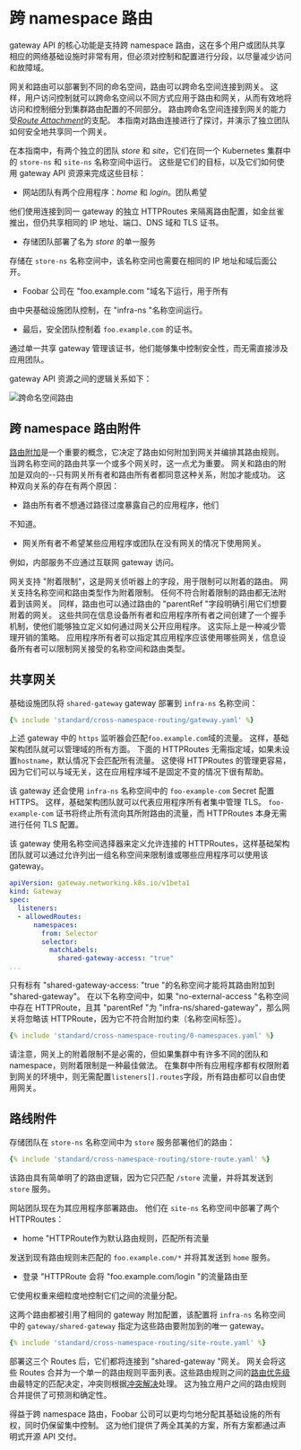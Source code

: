 <!-- TRANSLATED by md-translate -->
# 跨 namespace 路由

gateway API 的核心功能是支持跨 namespace 路由，这在多个用户或团队共享相应的网络基础设施时非常有用，但必须对控制和配置进行分段，以尽量减少访问和故障域。

网关和路由可以部署到不同的命名空间，路由可以跨命名空间连接到网关。 这样，用户访问控制就可以跨命名空间以不同方式应用于路由和网关，从而有效地将访问和控制细分到集群路由配置的不同部分。 路由跨命名空间连接到网关的能力受[_Route Attachment_](#cross-namespace-route-attachment)的支配。 本指南对路由连接进行了探讨，并演示了独立团队如何安全地共享同一个网关。

在本指南中，有两个独立的团队 _store_ 和 _site_，它们在同一个 Kubernetes 集群中的 `store-ns` 和 `site-ns` 名称空间中运行。 这些是它们的目标，以及它们如何使用 gateway API 资源来完成这些目标：

* 网站团队有两个应用程序：_home_ 和 _login_。团队希望

他们使用连接到同一 gateway 的独立 HTTPRoutes 来隔离路由配置，如金丝雀推出，但仍共享相同的 IP 地址、端口、DNS 域和 TLS 证书。

* 存储团队部署了名为 _store_ 的单一服务

存储在 `store-ns` 名称空间中，该名称空间也需要在相同的 IP 地址和域后面公开。

* Foobar 公司在 "foo.example.com "域名下运行，用于所有

由中央基础设施团队控制，在 "infra-ns "名称空间运行。

* 最后，安全团队控制着 `foo.example.com` 的证书。

通过单一共享 gateway 管理该证书，他们能够集中控制安全性，而无需直接涉及应用团队。

gateway API 资源之间的逻辑关系如下：

![跨命名空间路由](/镜像/cross-namespace-routing.svg)

## 跨 namespace 路由附件

[路由附加](/concepts/api-overview/#attaching-routes-to-gateways)是一个重要的概念，它决定了路由如何附加到网关并编排其路由规则。 当跨名称空间的路由共享一个或多个网关时，这一点尤为重要。 网关和路由的附加是双向的--只有网关所有者和路由所有者都同意这种关系，附加才能成功。 这种双向关系的存在有两个原因：

* 路由所有者不想通过路径过度暴露自己的应用程序，他们

不知道。

* 网关所有者不希望某些应用程序或团队在没有网关的情况下使用网关。

例如，内部服务不应通过互联网 gateway 访问。

网关支持 "附着限制"，这是网关侦听器上的字段，用于限制可以附着的路由。 网关支持名称空间和路由类型作为附着限制。 任何不符合附着限制的路由都无法附着到该网关。 同样，路由也可以通过路由的 "parentRef "字段明确引用它们想要附着的网关。 这些共同在信息设备所有者和应用程序所有者之间创建了一个握手机制，使他们能够独立定义如何通过网关公开应用程序。 这实际上是一种减少管理开销的策略。 应用程序所有者可以指定其应用程序应该使用哪些网关，信息设备所有者可以限制网关接受的名称空间和路由类型。

## 共享网关

基础设施团队将 `shared-gateway` gateway 部署到 `infra-ns` 名称空间：

```yaml
{% include 'standard/cross-namespace-routing/gateway.yaml' %}
```

上述 gateway 中的 `https` 监听器会匹配`foo.example.com`域的流量。 这样，基础架构团队就可以管理域的所有方面。 下面的 HTTPRoutes 无需指定域，如果未设置`hostname`，默认情况下会匹配所有流量。 这使得 HTTPRoutes 的管理更容易，因为它们可以与域无关，这在应用程序域不是固定不变的情况下很有帮助。

该 gateway 还会使用 `infra-ns` 名称空间中的 `foo-example-com` Secret 配置 HTTPS。 这样，基础架构团队就可以代表应用程序所有者集中管理 TLS。 `foo-example-com` 证书将终止所有流向其所附路由的流量，而 HTTPRoutes 本身无需进行任何 TLS 配置。

该 gateway 使用名称空间选择器来定义允许连接的 HTTPRoutes，这样基础架构团队就可以通过允许列出一组名称空间来限制谁或哪些应用程序可以使用该 gateway。

```yaml
apiVersion: gateway.networking.k8s.io/v1beta1
kind: Gateway
spec:
  listeners:
  - allowedRoutes:
      namespaces:
        from: Selector
        selector:
          matchLabels:
            shared-gateway-access: "true"
...
```

只有标有 "shared-gateway-access: "true "的名称空间才能将其路由附加到 "shared-gateway"。 在以下名称空间中，如果 "no-external-access "名称空间中存在 HTTPRoute，且其 "parentRef "为 "infra-ns/shared-gateway"，那么网关将忽略该 HTTPRoute，因为它不符合附加约束（名称空间标签）。

```yaml
{% include 'standard/cross-namespace-routing/0-namespaces.yaml' %}
```

请注意，网关上的附着限制不是必需的，但如果集群中有许多不同的团队和 namespace，则附着限制是一种最佳做法。 在集群中所有应用程序都有权限附着到网关的环境中，则无需配置`listeners[].routes`字段，所有路由都可以自由使用网关。

## 路线附件

存储团队在 `store-ns` 名称空间中为 `store` 服务部署他们的路由：

```yaml
{% include 'standard/cross-namespace-routing/store-route.yaml' %}
```

该路由具有简单明了的路由逻辑，因为它只匹配 `/store` 流量，并将其发送到 `store` 服务。

网站团队现在为其应用程序部署路由。 他们在 `site-ns` 名称空间中部署了两个 HTTPRoutes：

* home "HTTPRoute作为默认路由规则，匹配所有流量

发送到现有路由规则未匹配的 `foo.example.com/*` 并将其发送到 `home` 服务。

* 登录 "HTTPRoute 会将 "foo.example.com/login "的流量路由至

它使用权重来细粒度地控制它们之间的流量分配。

这两个路由都被引用了相同的 gateway 附加配置，该配置将 `infra-ns` 名称空间中的 `gateway/shared-gateway` 指定为这些路由要附加到的唯一 gateway。

```yaml
{% include 'standard/cross-namespace-routing/site-route.yaml' %}
```

部署这三个 Routes 后，它们都将连接到 "shared-gateway "网关。 网关会将这些 Routes 合并为一个单一的路由规则平面列表。这些路由规则之间的[路由优先级](/reference/spec/#gateway.networking.k8s.io/v1beta1.HTTPRouteRule)由最特定的匹配决定，冲突则根据[冲突解决](/concepts/guidelines#conflicts)处理。 这为独立用户之间的路由规则合并提供了可预测和确定性。

得益于跨 namespace 路由，Foobar 公司可以更均匀地分配其基础设施的所有权，同时仍保留集中控制。 这为他们提供了两全其美的方案，所有方案都通过声明式开源 API 交付。